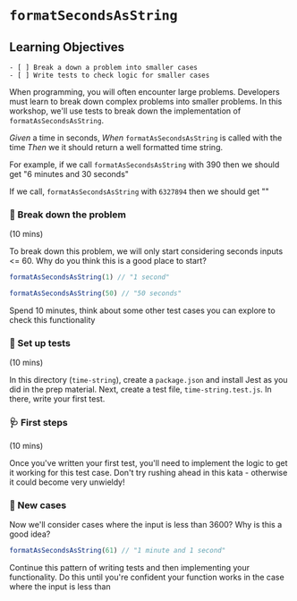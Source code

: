 # `formatSecondsAsString`

## Learning Objectives

```objectives
- [ ] Break a down a problem into smaller cases
- [ ] Write tests to check logic for smaller cases
```

When programming, you will often encounter large problems. Developers must learn to break down complex problems into smaller problems. In this workshop, we'll use tests to break down the implementation of `formatAsSecondsAsString`.


_Given_ a time in seconds, 
_When_ `formatAsSecondsAsString` is called with the time
_Then_ we it should return a well formatted time string.

For example, if we call `formatAsSecondsAsString` with 390
then we should get "6 minutes and 30 seconds"

If we call, `formatAsSecondsAsString` with `6327894` then we should get ""


### 🧩 Break down the problem

(10 mins)

To break down this problem, we will only start considering seconds inputs <= 60. Why do you think this is a good place to start?


```js
formatAsSecondsAsString(1) // "1 second" 
```

```js
formatAsSecondsAsString(50) // "50 seconds" 
```


Spend 10 minutes, think about some other test cases you can explore to check this functionality


### 🧪 Set up tests

(10 mins)

In this directory (`time-string`), create a `package.json` and install Jest as you did in the prep material.
Next, create a test file, `time-string.test.js`. In there, write your first test.


### 🩺 First steps

(10 mins)

Once you've written your first test, you'll need to implement the logic to get it working for this test case. Don't try rushing ahead in this kata - otherwise it could become very unwieldy!



### 💼 New cases

Now we'll consider cases where the input is less than 3600? Why is this a good idea?


```js
formatAsSecondsAsString(61) // "1 minute and 1 second" 
```


Continue this pattern of writing tests and then implementing your functionality. Do this until you're confident your function works in the case where the input is less than 